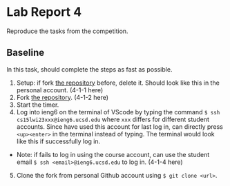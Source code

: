 # **Lab Report 4**
Reproduce the tasks from the competition.

## Baseline
In this task, should complete the steps as fast as possible.
1. Setup: if fork [the repository](https://github.com/ucsd-cse15l-w23/lab7) before, delete it. Should look like this in the personal account.
(4-1-1 here)
2. Fork [the repository](https://github.com/ucsd-cse15l-w23/lab7).
(4-1-2 here)
3. Start the timer.
4. Log into ieng6 on the terminal of VScode by typing the command `$ ssh cs15lwi23xxx@ieng6.ucsd.edu` where `xxx` differs for different student accounts. Since have used this account for last log in, can directly press `<up><enter>` in the terminal instead of typing. The terminal would look like this if successfully log in.
* Note: if fails to log in using the course account, can use the student email `$ ssh <email>@ieng6.ucsd.edu` to log in.
(4-1-4 here)
5. Clone the fork from personal Github account using `$ git clone <url>`.

